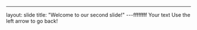 ---
layout: slide
title: "Welcome to our second slide!"
---ffffffff
Your text
Use the left arrow to go back!
